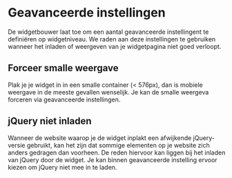 ---
---

# Geavanceerde instellingen 

De widgetbouwer laat toe om een aantal geavanceerde instellingent te definiëren op widgetniveau. We raden aan deze instellingen te gebruiken wanneer het inladen of weergeven van je widgetpagina niet goed verloopt.

## Forceer smalle weergave

Plak je je widget in in een smalle container (< 576px), dan is mobiele weergave in de meeste gevallen wenselijk. Je kan de smalle weergeva forceren via geavanceerde instellingen.

## jQuery niet inladen

Wanneer de website waarop je de widget inplakt een afwijkende jQuery-versie gebruikt, kan het zijn dat sommige elementen op je website zich anders gedragen dan voorheen. De reden hiervoor kan liggen bij het inladen van jQuery door de widget. Je kan binnen geavanceerde instelling ervoor kiezen om jQuery niet mee in te laden.
